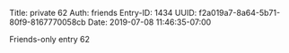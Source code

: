 Title: private 62
Auth: friends
Entry-ID: 1434
UUID: f2a019a7-8a64-5b71-80f9-8167770058cb
Date: 2019-07-08 11:46:35-07:00

Friends-only entry 62
